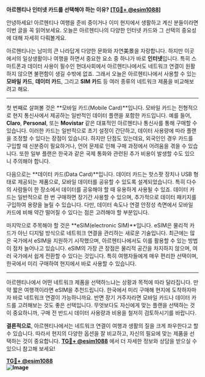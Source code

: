 **아르헨티나 인터넷 카드를 선택해야 하는 이유? [[TG💪+ @esim1088](https://t.me/s/esim1088)]**

안녕하세요! 아르헨티나 여행을 준비 중이거나 이미 현지에서 생활하고 계신 분들이라면 이번 글을 꼭 읽어보세요. 오늘은 아르헨티나의 다양한 인터넷 카드와 그 선택의 중요성에 대해 자세히 다뤄볼게요.

아르헨티나는 남미의 큰 나라답게 다양한 문화와 자연美景을 자랑합니다. 하지만 이곳에서의 일상생활이나 여행을 하면서 중요한 요소 중 하나가 바로 **인터넷**입니다. 특히 스마트폰과 데이터 사용이 필수인 현대사회에서 아르헨티나에서도 네트워크 연결이 원활하지 않으면 불편함이 생길 수밖에 없죠. 그래서 오늘은 아르헨티나에서 사용할 수 있는 **모바일 카드**, **데이터 카드**, 그리고 **SIM 카드** 등 여러 종류의 네트워크 제품을 비교해보려고 해요.

---

첫 번째로 살펴볼 것은 **모바일 카드(Mobile Card)**입니다. 모바일 카드는 전형적으로 현지 통신사에서 제공하는 일반적인 데이터 플랜을 포함한 카드입니다. 예를 들어, **Claro**, **Personal**, 또는 **Movistar** 같은 대표적인 아르헨티나 통신사를 통해 구매할 수 있습니다. 이러한 카드는 일반적으로 초기 설정이 간단하고, 데이터 사용량에 따라 플랜을 조정할 수 있다는 장점이 있습니다. 하지만 단점도 있는데요, 외국인인 경우 카드를 구입할 때 신분증이 필요하거나, 언어 문제로 인해 구매 과정에서 어려움을 겪을 수 있습니다. 또한 일부 플랜은 한국과 같은 국제 통화와 관련된 추가 비용이 발생할 수도 있으니 주의해야 합니다.

다음으로는 **데이터 카드(Data Card)**입니다. 데이터 카드는 핫스팟 장치나 USB 형태로 제공되는 제품으로, 모바일 데이터를 공유할 수 있도록 설계되었습니다. 특히 다수의 사람들이 한 장소에서 데이터를 공유해야 할 때 유용하게 사용될 수 있죠. 데이터 카드는 일반적으로 한 번 구매하면 장기간 사용할 수 있으며, 추가적으로 데이터 패키지를 구입하여 용량을 늘릴 수 있습니다. 다만, 데이터 속도나 연결 안정성 측면에서 모바일 카드에 비해 약간 떨어질 수 있다는 점은 고려해야 할 부분입니다.

마지막으로 주목해야 할 것은 **eSIM(electronic SIM)**입니다. eSIM은 물리적 카드가 아닌 디지털 방식으로 네트워크 연결을 관리하는 새로운 기술입니다. 최근에는 많은 국가에서 eSIM을 지원하기 시작했으며, 아르헨티나에서도 이를 활용할 수 있는 방법이 점차 늘어나고 있습니다. eSIM의 가장 큰 장점은 물리적 공간을 차지하지 않으며, 여러 국가에서 쉽게 전환할 수 있다는 것입니다. 특히 여행자들에게 매우 편리한 선택이며, 한국에서 미리 구매하여 현지에서 바로 사용할 수 있습니다.

---

아르헨티나에서 어떤 네트워크 제품을 선택하느냐는 상황과 목적에 따라 달라집니다. 만약 짧은 여행객이라면 eSIM을 추천드립니다. 한국에서 미리 구매해 현지에 도착하자마자 바로 네트워크 연결이 가능하니까요. 반면 장기 거주자라면 모바일 카드나 데이터 카드를 고려해보는 것도 좋은 선택입니다. 무엇보다도 자신에게 맞는 플랜을 선택하는 것이 중요하니까, 구매 전 반드시 데이터 사용량과 비용을 철저히 검토하시기를 바랍니다.

**결론적으로**, 아르헨티나에서는 네트워크 연결이 여행과 생활의 질을 크게 좌우한다고 할 수 있습니다. 따라서 현지의 다양한 옵션을 잘 비교하고, 자신의 필요에 맞는 제품을 선택하는 것이 중요합니다. **[TG💪+ @esim1088](https://t.me/s/esim1088)** 에서 더 자세한 정보와 상담을 받으실 수 있으니 참고해 보세요!

**[TG💪+ @esim1088](https://t.me/s/esim1088)  
![Image](https://i.postimg.cc/Y0z9fWf4/image.png)**
